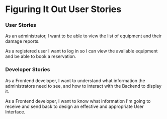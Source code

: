 # Figuring It Out User Stories

### User Stories
As an administrator, I want to be able to view the list of equipment and their damage reports.

As a registered user I want to log in so I can view the available equipment and be able to book a reservation.

### Developer Stories
As a Frontend developer, I want to understand what information the administrators need to see, and how to interact with the Backend to display it.

As a Frontend developer, I want to know what information I'm going to receive and send back to design an effective and appropriate User Interface.